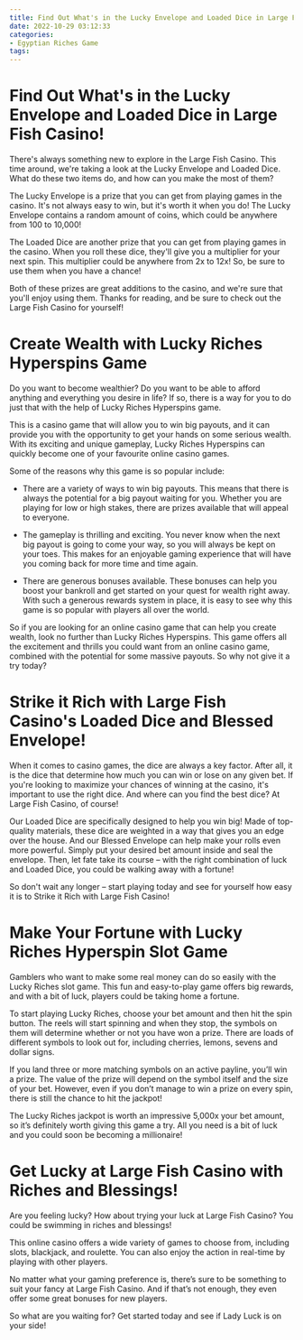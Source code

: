 ```yaml
---
title: Find Out What's in the Lucky Envelope and Loaded Dice in Large Fish Casino!
date: 2022-10-29 03:12:33
categories:
- Egyptian Riches Game
tags:
---
```



#  Find Out What's in the Lucky Envelope and Loaded Dice in Large Fish Casino!

There's always something new to explore in the Large Fish Casino. This time around, we're taking a look at the Lucky Envelope and Loaded Dice. What do these two items do, and how can you make the most of them?

The Lucky Envelope is a prize that you can get from playing games in the casino. It's not always easy to win, but it's worth it when you do! The Lucky Envelope contains a random amount of coins, which could be anywhere from 100 to 10,000!

The Loaded Dice are another prize that you can get from playing games in the casino. When you roll these dice, they'll give you a multiplier for your next spin. This multiplier could be anywhere from 2x to 12x! So, be sure to use them when you have a chance!

Both of these prizes are great additions to the casino, and we're sure that you'll enjoy using them. Thanks for reading, and be sure to check out the Large Fish Casino for yourself!

#  Create Wealth with Lucky Riches Hyperspins Game

Do you want to become wealthier? Do you want to be able to afford anything and everything you desire in life? If so, there is a way for you to do just that with the help of Lucky Riches Hyperspins game.

This is a casino game that will allow you to win big payouts, and it can provide you with the opportunity to get your hands on some serious wealth. With its exciting and unique gameplay, Lucky Riches Hyperspins can quickly become one of your favourite online casino games.

Some of the reasons why this game is so popular include:

* There are a variety of ways to win big payouts. This means that there is always the potential for a big payout waiting for you. Whether you are playing for low or high stakes, there are prizes available that will appeal to everyone.

* The gameplay is thrilling and exciting. You never know when the next big payout is going to come your way, so you will always be kept on your toes. This makes for an enjoyable gaming experience that will have you coming back for more time and time again.

* There are generous bonuses available. These bonuses can help you boost your bankroll and get started on your quest for wealth right away. With such a generous rewards system in place, it is easy to see why this game is so popular with players all over the world.

So if you are looking for an online casino game that can help you create wealth, look no further than Lucky Riches Hyperspins. This game offers all the excitement and thrills you could want from an online casino game, combined with the potential for some massive payouts. So why not give it a try today?

#  Strike it Rich with Large Fish Casino's Loaded Dice and Blessed Envelope!

When it comes to casino games, the dice are always a key factor. After all, it is the dice that determine how much you can win or lose on any given bet. If you're looking to maximize your chances of winning at the casino, it's important to use the right dice. And where can you find the best dice? At Large Fish Casino, of course!

Our Loaded Dice are specifically designed to help you win big! Made of top-quality materials, these dice are weighted in a way that gives you an edge over the house. And our Blessed Envelope can help make your rolls even more powerful. Simply put your desired bet amount inside and seal the envelope. Then, let fate take its course – with the right combination of luck and Loaded Dice, you could be walking away with a fortune!

So don't wait any longer – start playing today and see for yourself how easy it is to Strike it Rich with Large Fish Casino!

#  Make Your Fortune with Lucky Riches  Hyperspin Slot Game

Gamblers who want to make some real money can do so easily with the Lucky Riches slot game. This fun and easy-to-play game offers big rewards, and with a bit of luck, players could be taking home a fortune.

To start playing Lucky Riches, choose your bet amount and then hit the spin button. The reels will start spinning and when they stop, the symbols on them will determine whether or not you have won a prize. There are loads of different symbols to look out for, including cherries, lemons, sevens and dollar signs.

If you land three or more matching symbols on an active payline, you’ll win a prize. The value of the prize will depend on the symbol itself and the size of your bet. However, even if you don’t manage to win a prize on every spin, there is still the chance to hit the jackpot!

The Lucky Riches jackpot is worth an impressive 5,000x your bet amount, so it’s definitely worth giving this game a try. All you need is a bit of luck and you could soon be becoming a millionaire!

#  Get Lucky at Large Fish Casino with Riches and Blessings!

Are you feeling lucky? How about trying your luck at Large Fish Casino? You could be swimming in riches and blessings!

This online casino offers a wide variety of games to choose from, including slots, blackjack, and roulette. You can also enjoy the action in real-time by playing with other players.

No matter what your gaming preference is, there’s sure to be something to suit your fancy at Large Fish Casino. And if that’s not enough, they even offer some great bonuses for new players.

So what are you waiting for? Get started today and see if Lady Luck is on your side!